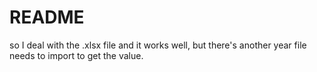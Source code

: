 # README

so I deal with the .xlsx file and it works well, but there's another year file needs to import to get the value.
